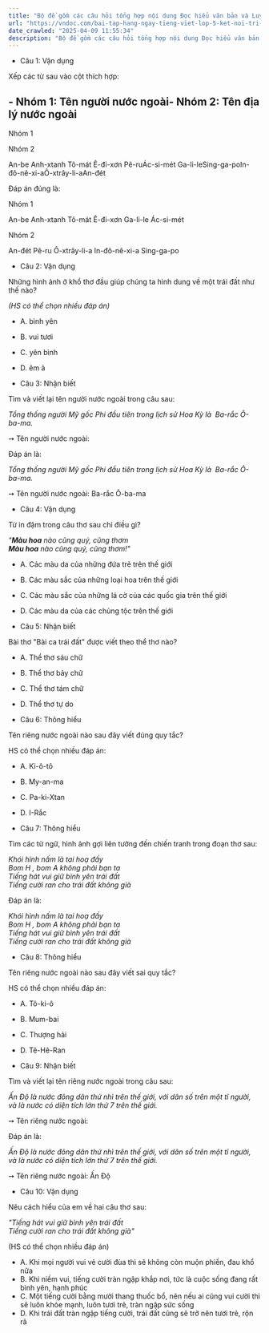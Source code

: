 ```yaml
---
title: "Bộ đề gồm các câu hỏi tổng hợp nội dung Đọc hiểu văn bản và Luyện từ và câu được học ở Tuần 32 trong chương trình Tiếng Việt lớp 5 Tập 2 Kết nối tri thức."
url: "https://vndoc.com/bai-tap-hang-ngay-tieng-viet-lop-5-ket-noi-tri-thuc-tuan-32-thu-2-337589"
date_crawled: "2025-04-09 11:55:34"
description: "Bộ đề gồm các câu hỏi tổng hợp nội dung Đọc hiểu văn bản và Luyện từ và câu được học ở Tuần 32 trong chương trình Tiếng Việt lớp 5 Tập 2 Kết nối tri thức."
---
```


* Câu 1:  Vận dụng

Xếp các từ sau vào cột thích hợp:

\- Nhóm 1: Tên người nước ngoài\- Nhóm 2: Tên địa lý nước ngoài  
---  
  
Nhóm 1

Nhóm 2

An-be Anh-xtanh Tô-mát Ê-đi-xơn Pê-ruÁc-si-mét Ga-li-leSing-ga-poIn-đô-nê-xi-aÔ-xtrây-li-aAn-đét

Đáp án đúng là:

Nhóm 1

An-be Anh-xtanh Tô-mát Ê-đi-xơn Ga-li-le Ác-si-mét

Nhóm 2

An-đét Pê-ru Ô-xtrây-li-a In-đô-nê-xi-a Sing-ga-po

* Câu 2:  Vận dụng

Những hình ảnh ở khổ thơ đầu giúp chúng ta hình dung về một trái đất như thế nào?

_(HS có thể chọn nhiều đáp án)_

  * A. bình yên 
  * B. vui tươi 
  * C. yên bình 
  * D. êm ả 



* Câu 3:  Nhận biết

Tìm và viết lại tên người nước ngoài trong câu sau:

_Tổng thống người Mỹ gốc Phi đầu tiên trong lịch sử Hoa Kỳ là  Ba-rắc Ô-ba-ma._

➙ Tên người nước ngoài: 

Đáp án là:

_Tổng thống người Mỹ gốc Phi đầu tiên trong lịch sử Hoa Kỳ là  Ba-rắc Ô-ba-ma._

➙ Tên người nước ngoài: Ba-rắc Ô-ba-ma

* Câu 4:  Vận dụng

Từ in đậm trong câu thơ sau chỉ điều gì?

_"**Màu hoa** nào cũng quý, cũng thơm_  
 _**Màu hoa** nào cũng quý, cũng thơm!"_

  * A. Các màu da của những đứa trẻ trên thế giới 
  * B. Các màu sắc của những loại hoa trên thế giới 
  * C. Các màu sắc của những lá cờ của các quốc gia trên thế giới 
  * D. Các màu da của các chủng tộc trên thế giới 



* Câu 5:  Nhận biết

Bài thơ "Bài ca trái đất" được viết theo thể thơ nào?

  * A. Thể thơ sáu chữ 
  * B. Thể thơ bảy chữ 
  * C. Thể thơ tám chữ 
  * D. Thể thơ tự do 



* Câu 6:  Thông hiểu

Tên riêng nước ngoài nào sau đây viết đúng quy tắc?

HS có thể chọn nhiều đáp án:

  * A. Ki-ô-tô 
  * B. My-an-ma 
  * C. Pa-ki-Xtan 
  * D. I-Rắc 



* Câu 7:  Thông hiểu

Tìm các từ ngữ, hình ảnh gợi liên tưởng đến chiến tranh trong đoạn thơ sau:

_Khói hình nấm là tai hoạ đấy_  
 _Bom H , bom A không phải bạn ta_  
 _Tiếng hát vui giữ bình yên trái đất_  
 _Tiếng cười ran cho trái đất không già_

Đáp án là:

_Khói hình nấm là tai hoạ đấy_  
 _Bom H , bom A không phải bạn ta_  
 _Tiếng hát vui giữ bình yên trái đất_  
 _Tiếng cười ran cho trái đất không già_

* Câu 8:  Thông hiểu

Tên riêng nước ngoài nào sau đây viết sai quy tắc?

HS có thể chọn nhiều đáp án:

  * A. Tô-ki-ô 
  * B. Mum-bai 
  * C. Thượng hải 
  * D. Tê-Hê-Ran 



* Câu 9:  Nhận biết

Tìm và viết lại tên riêng nước ngoài trong câu sau:

_Ấn Độ là nước đông dân thứ nhì trên thế giới, với dân số trên một tỉ người, và là nước có diện tích lớn thứ 7 trên thế giới._

➙ Tên riêng nước ngoài: 

Đáp án là:

_Ấn Độ là nước đông dân thứ nhì trên thế giới, với dân số trên một tỉ người, và là nước có diện tích lớn thứ 7 trên thế giới._

➙ Tên riêng nước ngoài: Ấn Độ

* Câu 10:  Vận dụng

Nêu cách hiểu của em về hai câu thơ sau:

_"Tiếng hát vui giữ bình yên trái đất_  
 _Tiếng cười ran cho trái đất không già"_

(HS có thể chọn nhiều đáp án)

  * A. Khi mọi người vui vẻ cười đùa thì sẽ không còn muộn phiền, đau khổ nữa 
  * B. Khi niềm vui, tiếng cười tràn ngập khắp nơi, tức là cuộc sống đang rất bình yên, hạnh phúc 
  * C. Một tiếng cười bằng mười thang thuốc bổ, nên nếu ai cũng vui cười thì sẽ luôn khỏe mạnh, luôn tươi trẻ, tràn ngập sức sống 
  * D. Khi trái đất tràn ngập tiếng cười, trái đất cũng sẽ trở nên tươi trẻ, rộn rã 



